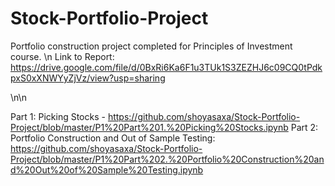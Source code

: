 # Stock-Portfolio-Project

Portfolio construction project completed for Principles of Investment course.  \n 
Link to Report: https://drive.google.com/file/d/0BxRi6Ka6F1u3TUk1S3ZEZHJ6c09CQ0tPdkpxS0xXNWYyZjVz/view?usp=sharing 

\n\n

Part 1: Picking Stocks - https://github.com/shoyasaxa/Stock-Portfolio-Project/blob/master/P1%20Part%201.%20Picking%20Stocks.ipynb
Part 2: Portfolio Construction and Out of Sample Testing: https://github.com/shoyasaxa/Stock-Portfolio-Project/blob/master/P1%20Part%202.%20Portfolio%20Construction%20and%20Out%20of%20Sample%20Testing.ipynb
